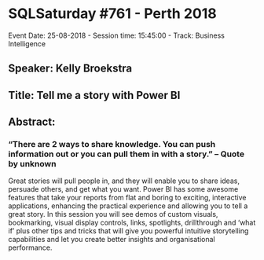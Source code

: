 # SQLSaturday #761 - Perth 2018
Event Date: 25-08-2018 - Session time: 15:45:00 - Track: Business Intelligence
## Speaker: Kelly Broekstra
## Title: Tell me a story with Power BI
## Abstract:
### “There are 2 ways to share knowledge. You can push information out or you can pull them in with a story.” – Quote by unknown
Great stories will pull people in, and they will enable you to share ideas, persuade others, and get what you want.
Power BI has some awesome features that take your reports from flat and boring to exciting, interactive applications, enhancing the practical experience and allowing you to tell a great story.
In this session you will see demos of custom visuals, bookmarking, visual display controls, links, spotlights, drillthrough and ‘what if’ plus other tips and tricks that will give you powerful intuitive storytelling capabilities and let you create better insights and organisational performance.
